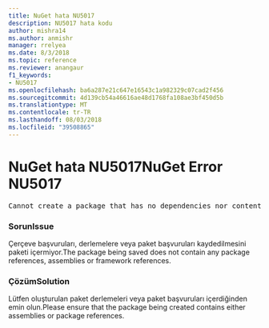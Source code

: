 ```yaml
---
title: NuGet hata NU5017
description: NU5017 hata kodu
author: mishra14
ms.author: anmishr
manager: rrelyea
ms.date: 8/3/2018
ms.topic: reference
ms.reviewer: anangaur
f1_keywords:
- NU5017
ms.openlocfilehash: ba6a287e21c647e16543c1a982329c07cad2f456
ms.sourcegitcommit: 4d139cb54a46616ae48d1768fa108ae3bf450d5b
ms.translationtype: MT
ms.contentlocale: tr-TR
ms.lasthandoff: 08/03/2018
ms.locfileid: "39508865"
---
```

# <a name="nuget-error-nu5017"></a><span data-ttu-id="a3170-103">NuGet hata NU5017</span><span class="sxs-lookup"><span data-stu-id="a3170-103">NuGet Error NU5017</span></span>
<pre>Cannot create a package that has no dependencies nor content.</pre>

### <a name="issue"></a><span data-ttu-id="a3170-104">Sorun</span><span class="sxs-lookup"><span data-stu-id="a3170-104">Issue</span></span>

<span data-ttu-id="a3170-105">Çerçeve başvuruları, derlemelere veya paket başvuruları kaydedilmesini paketi içermiyor.</span><span class="sxs-lookup"><span data-stu-id="a3170-105">The package being saved does not contain any package references, assemblies or framework references.</span></span>


### <a name="solution"></a><span data-ttu-id="a3170-106">Çözüm</span><span class="sxs-lookup"><span data-stu-id="a3170-106">Solution</span></span>

<span data-ttu-id="a3170-107">Lütfen oluşturulan paket derlemeleri veya paket başvuruları içerdiğinden emin olun.</span><span class="sxs-lookup"><span data-stu-id="a3170-107">Please ensure that the package being created contains either assemblies or package references.</span></span>

